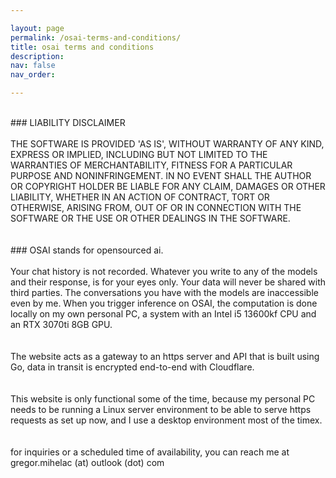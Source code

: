 ```yaml
---

layout: page
permalink: /osai-terms-and-conditions/
title: osai terms and conditions
description:
nav: false
nav_order: 

---
```

<br>
### LIABILITY DISCLAIMER<br>
<br>
THE SOFTWARE IS PROVIDED 'AS IS', WITHOUT WARRANTY OF ANY KIND, EXPRESS OR
IMPLIED, INCLUDING BUT NOT LIMITED TO THE WARRANTIES OF MERCHANTABILITY,
FITNESS FOR A PARTICULAR PURPOSE AND NONINFRINGEMENT. IN NO EVENT SHALL THE
AUTHOR OR COPYRIGHT HOLDER BE LIABLE FOR ANY CLAIM, DAMAGES OR OTHER
LIABILITY, WHETHER IN AN ACTION OF CONTRACT, TORT OR OTHERWISE, ARISING FROM,
OUT OF OR IN CONNECTION WITH THE SOFTWARE OR THE USE OR OTHER DEALINGS IN THE SOFTWARE.<br>
<br>
<br>
### OSAI stands for opensourced ai.<br>
<br>
Your chat history is not recorded. Whatever you write to any of the models and their response, is for your eyes only. Your data will never be shared with third parties.
The conversations you have with the models are inaccessible even by me. When you trigger inference on OSAI, the computation is done locally on my own personal PC, a system with an Intel i5 13600kf CPU and an RTX 3070ti 8GB GPU.<br>
<br>
<br>
The website acts as a gateway to an https server and API that is built using Go, data in transit is encrypted end-to-end with Cloudflare. <br>
<br>
<br>
This website is only functional some of the time, because my personal PC needs to be running a Linux server environment to be able to serve https requests as set up now, and I use a desktop environment most of the timex.<br>
<br>
<br>
for inquiries or a scheduled time of availability, you can reach me at gregor.mihelac (at) outlook (dot) com
